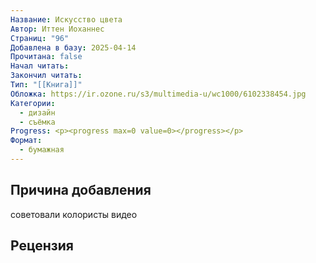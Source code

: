 ```yaml
---
Название: Искусство цвета
Автор: Иттен Иоханнес
Страниц: "96"
Добавлена в базу: 2025-04-14
Прочитана: false
Начал читать: 
Закончил читать: 
Тип: "[[Книга]]"
Обложка: https://ir.ozone.ru/s3/multimedia-u/wc1000/6102338454.jpg
Категории:
  - дизайн
  - съёмка
Progress: <p><progress max=0 value=0></progress></p>
Формат:
  - бумажная
---
```

## Причина добавления

советовали колористы видео
## Рецензия
